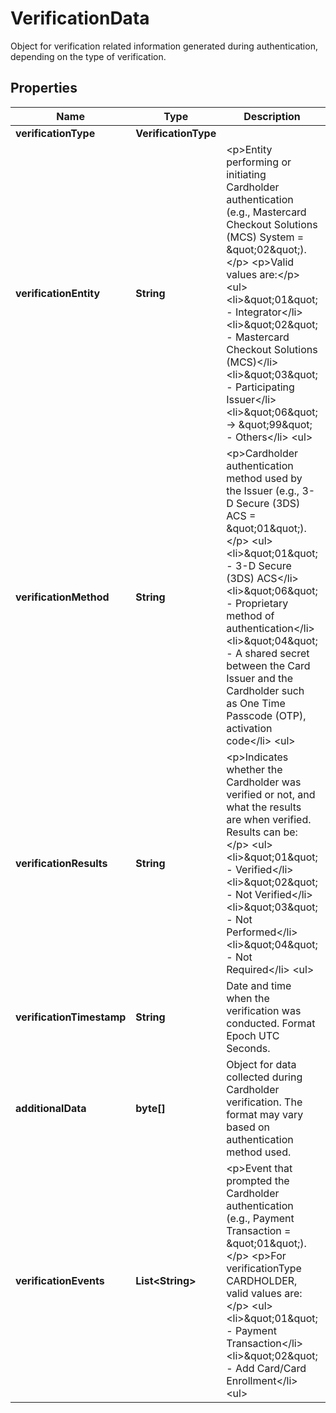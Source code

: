 

# VerificationData

Object for verification related information generated during authentication, depending on the type of verification.

## Properties

| Name | Type | Description | Notes |
|------------ | ------------- | ------------- | -------------|
|**verificationType** | **VerificationType** |  |  |
|**verificationEntity** | **String** | &lt;p&gt;Entity performing or initiating Cardholder authentication (e.g., Mastercard Checkout Solutions (MCS) System &#x3D; \&quot;02\&quot;).&lt;/p&gt; &lt;p&gt;Valid values are:&lt;/p&gt; &lt;ul&gt;   &lt;li&gt;\&quot;01\&quot; - Integrator&lt;/li&gt;   &lt;li&gt;\&quot;02\&quot; - Mastercard Checkout Solutions (MCS)&lt;/li&gt;   &lt;li&gt;\&quot;03\&quot; - Participating Issuer&lt;/li&gt;   &lt;li&gt;\&quot;06\&quot; -&gt; \&quot;99\&quot; - Others&lt;/li&gt; &lt;ul&gt; |  |
|**verificationMethod** | **String** | &lt;p&gt;Cardholder authentication method used by the Issuer (e.g., 3-D Secure (3DS) ACS &#x3D; \&quot;01\&quot;).&lt;/p&gt;   &lt;ul&gt;     &lt;li&gt;\&quot;01\&quot; - 3-D Secure (3DS) ACS&lt;/li&gt;     &lt;li&gt;\&quot;06\&quot; - Proprietary method of authentication&lt;/li&gt;     &lt;li&gt;\&quot;04\&quot; - A shared secret between the Card Issuer and the Cardholder such as One Time Passcode (OTP), activation code&lt;/li&gt;   &lt;ul&gt; |  |
|**verificationResults** | **String** | &lt;p&gt;Indicates whether the Cardholder was verified or not, and what the results are when verified. Results can be:&lt;/p&gt; &lt;ul&gt;   &lt;li&gt;\&quot;01\&quot; - Verified&lt;/li&gt;   &lt;li&gt;\&quot;02\&quot; - Not Verified&lt;/li&gt;   &lt;li&gt;\&quot;03\&quot; - Not Performed&lt;/li&gt;   &lt;li&gt;\&quot;04\&quot; - Not Required&lt;/li&gt; &lt;ul&gt; |  |
|**verificationTimestamp** | **String** | Date and time when the verification was conducted. Format Epoch UTC Seconds. |  |
|**additionalData** | **byte[]** | Object for data collected during Cardholder verification. The format may vary based on authentication method used. |  [optional] |
|**verificationEvents** | **List&lt;String&gt;** | &lt;p&gt;Event that prompted the Cardholder authentication (e.g., Payment Transaction &#x3D; \&quot;01\&quot;).&lt;/p&gt; &lt;p&gt;For verificationType CARDHOLDER, valid values are:&lt;/p&gt; &lt;ul&gt;   &lt;li&gt;\&quot;01\&quot; - Payment Transaction&lt;/li&gt;   &lt;li&gt;\&quot;02\&quot; - Add Card/Card Enrollment&lt;/li&gt; &lt;ul&gt; |  [optional] |



